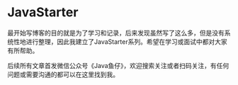 # JavaStarter
最开始写博客的目的就是为了学习和记录，后来发现虽然写了这么多，但是没有系统性地进行整理，因此我建立了JavaStarter系列。希望在学习或面试中都对大家有所帮助。

后续所有文章首发微信公众号《Java鱼仔》，欢迎搜索关注或者扫码关注，有任何问题或需要沟通的都可以在这里找到我。



